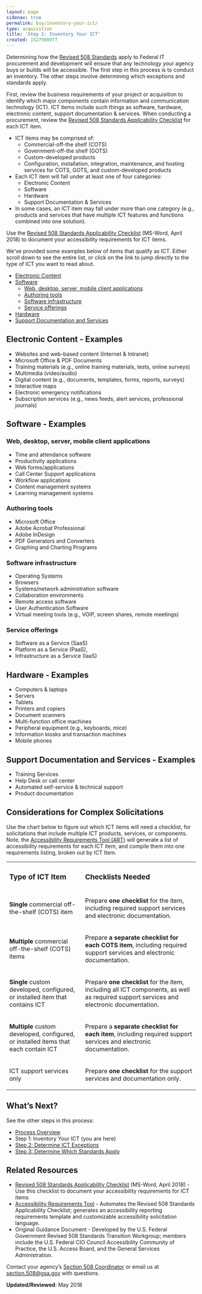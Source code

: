 ```yaml
---
layout: page
sidenav: true
permalink: buy/inventory-your-ict/
type: acquisition
title: 'Step 1: Inventory Your ICT'
created: 1527568977
---
```


Determining how the [Revised 508 Standards][1] apply to Federal IT procurement and development will ensure that any technology your agency buys or builds will be accessible. The first step in this process is to conduct an inventory. The other steps involve determining which exceptions and standards apply.

First, review the business requirements of your project or acquisition to identify which major components contain information and communication technology (ICT). ICT items include such things as software, hardware, electronic content, support documentation & services. When conducting a procurement, review the [Revised 508 Standards Applicability Checklist][2] for each ICT item.

  * ICT items may be comprised of:
    * Commercial-off-the shelf (COTS)
    * Government-off-the shelf (GOTS)
    * Custom-developed products
    * Configuration, installation, integration, maintenance, and hosting services for COTS, GOTS, and custom-developed products
  * Each ICT item will fall under at least one of four categories:
    * Electronic Content
    * Software
    * Hardware
    * Support Documentation & Services
  * In some cases, an ICT item may fall under more than one category (e.g., products and services that have multiple ICT features and functions combined into one solution).

Use the [Revised 508 Standards Applicability Checklist][2] (MS-Word, April 2018) to document your accessibility requirements for ICT items.

We’ve provided some examples below of items that qualify as ICT. Either scroll down to see the entire list, or click on the link to jump directly to the type of ICT you want to read about.

  * [Electronic Content][3]
  * [Software][4] 
      * [Web, desktop, server, mobile client applications][5]
      * [Authoring tools][6]
      * [Software infrastructure][7]
      * [Service offerings][8]
  * [Hardware][9]
  * [Support Documentation and Services][10]

<h2 id="0">
  <strong>Electronic Content - Examples</strong>
</h2>

  * Websites and web-based content (Internet & Intranet)
  * Microsoft Office & PDF Documents
  * Training materials (e.g., online training materials, tests, online surveys)
  * Multimedia (video/audio)
  * Digital content (e.g., documents, templates, forms, reports, surveys)
  * Interactive maps
  * Electronic emergency notifications
  * Subscription services (e.g., news feeds, alert services, professional journals)

<h2 id="1">
  <strong>Software - Examples</strong>
</h2>

<h3 id="2">
  <strong>Web, desktop, server, mobile client applications</strong>
</h3>

  * Time and attendance software
  * Productivity applications
  * Web forms/applications
  * Call Center Support applications
  * Workflow applications
  * Content management systems
  * Learning management systems

<h3 id="3">
  <strong>Authoring tools</strong>
</h3>

  * Microsoft Office
  * Adobe Acrobat Professional
  * Adobe InDesign
  * PDF Generators and Converters
  * Graphing and Charting Programs

<h3 id="4">
  <strong>Software infrastructure</strong>
</h3>

  * Operating Systems
  * Browsers
  * Systems/network administration software
  * Collaboration environments
  * Remote access software
  * User Authentication Software
  * Virtual meeting tools (e.g., VOIP, screen shares, remote meetings)

<h3 id="5">
  <strong>Service offerings</strong>
</h3>

  * Software as a Service (SaaS)
  * Platform as a Service (PaaS),
  * Infrastructure as a Service (IaaS)

<h2 id="6">
  <strong>Hardware - Examples</strong>
</h2>

  * Computers & laptops
  * Servers
  * Tablets
  * Printers and copiers
  * Document scanners
  * Multi-function office machines
  * Peripheral equipment (e.g., keyboards, mice)
  * Information kiosks and transaction machines
  * Mobile phones

<h2 id="7">
  <strong>Support Documentation and Services - Examples</strong>
</h2>

  * Training Services
  * Help Desk or call center
  * Automated self-service & technical support
  * Product documentation

## **Considerations for Complex Solicitations**

Use the chart below to figure out which ICT items will need a checklist, for solicitations that include multiple ICT products, services, or components. Note, the [Accessibility Requirements Tool (ART)][11] will generate a list of accessibility requirements for each ICT item, and compile them into one requirements listing, broken out by ICT Item.

<table class="table table-responsive usa-table usa-table--borderless usa-table--striped">
  <tbody>
    <tr>
      <td>
        <h3>
          <strong>Type of ICT Item</strong>
        </h3>
      </td>
    <td>
        <h3>
          <strong>Checklists Needed</strong>
        </h3>
      </td>
    </tr>
<tr>
      <td>
        <p>
          <strong>Single</strong> commercial off-the-shelf (COTS) item
        </p>
      </td>
    <td>
        <p>
          Prepare <strong>one checklist</strong> for the item, including required support services and electronic documentation.
        </p>
      </td>
    </tr>
<tr>
      <td>
        <p>
          <strong>Multiple</strong> commercial off-the-shelf (COTS) items
        </p>
      </td>
    <td>
        <p>
          Prepare <strong>a separate checklist for each COTS item</strong>, including required support services and electronic documentation.
        </p>
      </td>
    </tr>
<tr>
      <td>
        <p>
          <strong>Single</strong> custom developed, configured, or installed item that contains ICT
        </p>
      </td>
    <td>
        <p>
          Prepare <strong>one checklist</strong> for the item, including all ICT components, as well as required support services and electronic documentation.
        </p>
      </td>
    </tr>
<tr>
      <td>
        <p>
          <strong>Multiple</strong> custom developed, configured, or installed items that each contain ICT
        </p>
      </td>
    <td>
        <p>
          Prepare a <strong>separate checklist for each item</strong>, including required support services and electronic documentation.
        </p>
      </td>
    </tr>
<tr>
      <td>
        <p>
          ICT support services only
        </p>
      </td>
    <td>
        <p>
          Prepare <strong>one checklist</strong> for the support services and documentation only.
        </p>
      </td>
    </tr>
  </tbody>
</table> 




## **What’s Next?**

See the other steps in this process:

  * [Process Overview][12]
  * Step 1: Inventory Your ICT (you are here)
  * [Step 2: Determine ICT Exceptions][13]
  * [Step 3: Determine Which Standards Apply][14]

## **Related Resources**

  * [Revised 508 Standards Applicability Checklist][2] (MS-Word, April 2018) - Use this checklist to document your accessibility requirements for ICT items 
  * [Accessibility Requirements Tool][11] - Automates the Revised 508 Standards Applicability Checklist; generates an accessibility reporting requirements template and customizable accessibility solicitation language.
  * Original Guidance Document - Developed by the U.S. Federal Government Revised 508 Standards Transition Workgroup; members include the U.S. Federal CIO Council Accessibility Community of Practice, the U.S. Access Board, and the General Services Administration.

Contact your agency’s [Section 508 Coordinator][15] or email us at <section.508@gsa.gov> with questions.

  


**Updated/Reviewed**: May 2018

 [1]: https://www.access-board.gov/guidelines-and-standards/communications-and-it/about-the-ict-refresh/final-rule/text-of-the-standards-and-guidelines
 [2]: https://assets.section508.gov/files/508-standards-applicability-checklist.docx
 [3]: #0
 [4]: #1
 [5]: #2
 [6]: #3
 [7]: #4
 [8]: #5
 [9]: #6
 [10]: #7
 [11]: {{site.baseurl}}/buy/accessibility-requirements-tool
 [12]: {{site.baseurl}}/buy/determine-508-standards-exceptions
 [13]: {{site.baseurl}}/buy/determine-ict-exceptions
 [14]: {{site.baseurl}}/buy/determine-ict-standards
 [15]: {{site.baseurl}}/tools/coordinator-listing